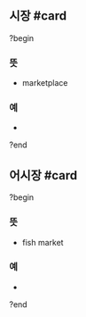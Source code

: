 ## 시장 #card
?begin
### 뜻
- marketplace
### 예
-
<!--SR:!2025-06-28,7,250-->
?end


## 어시장 #card
?begin
### 뜻
- fish market
### 예
-
<!--SR:!2025-06-27,3,250-->
?end

